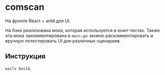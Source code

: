# comscan
На фронте React + antd для UI.

На бэке реализована мока, которая используется в юнит-тестах.
Также эта мока закомментирована в `main.go`: можно раскомментировать и вручную потестировать UI для различных сценариев.

## Инструкция
`wails build`.
